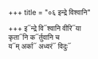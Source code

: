 +++
title = "०६ इन्द्रे विश्वानि"

+++
इ᳓न्द्रे वि᳓श्वानि वीरि᳓या  
कृता᳓नि क᳓र्तुवानि च  
य᳓म् अर्का᳓ अध्वरं᳓ विदुः᳓